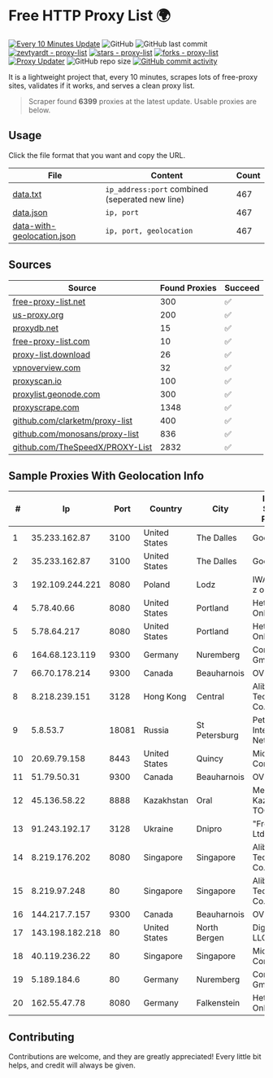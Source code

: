 
# Free HTTP Proxy List 🌍

[![Every 10 Minutes Update](https://github.com/mertguvencli/http-proxy-list/actions/workflows/main.yml/badge.svg?branch=main)](https://github.com/mertguvencli/http-proxy-list/actions/workflows/main.yml)
![GitHub](https://img.shields.io/github/license/mertguvencli/http-proxy-list)
![GitHub last commit](https://img.shields.io/github/last-commit/mertguvencli/http-proxy-list)
[![zevtyardt - proxy-list](https://img.shields.io/static/v1?label=zevtyardt&message=proxy-list&color=blue&logo=github)](https://github.com/zevtyardt/proxy-list "Go to GitHub repo")
[![stars - proxy-list](https://img.shields.io/github/stars/zevtyardt/proxy-list?style=social)](https://github.com/zevtyardt/proxy-list)
[![forks - proxy-list](https://img.shields.io/github/forks/zevtyardt/proxy-list?style=social)](https://github.com/zevtyardt/proxy-list)
[![Proxy Updater](https://github.com/zevtyardt/proxy-list/workflows/Proxy%20Updater/badge.svg)](https://github.com/zevtyardt/proxy-list/actions?query=workflow:"Proxy+Updater")
![GitHub repo size](https://img.shields.io/github/repo-size/zevtyardt/proxy-list)
[![GitHub commit activity](https://img.shields.io/github/commit-activity/m/zevtyardt/proxy-list?logo=commits)](https://github.com/zevtyardt/proxy-list/commits/main)

It is a lightweight project that, every 10 minutes, scrapes lots of free-proxy sites, validates if it works, and serves a clean proxy list.

> Scraper found **6399** proxies at the latest update. Usable proxies are below.

## Usage

Click the file format that you want and copy the URL.

|File|Content|Count|
|----|-------|-----|
|[data.txt](https://raw.githubusercontent.com/mertguvencli/http-proxy-list/main/proxy-list/data.txt)|`ip_address:port` combined (seperated new line)|467|
|[data.json](https://raw.githubusercontent.com/mertguvencli/http-proxy-list/main/proxy-list/data.json)|`ip, port`|467|
|[data-with-geolocation.json](https://raw.githubusercontent.com/mertguvencli/http-proxy-list/main/proxy-list/data-with-geolocation.json)|`ip, port, geolocation`|467|

## Sources

|Source|Found Proxies|Succeed|
|------|-------------|-------|
|[free-proxy-list.net](https://free-proxy-list.net)|300|✅|
|[us-proxy.org](https://www.us-proxy.org)|200|✅|
|[proxydb.net](http://proxydb.net)|15|✅|
|[free-proxy-list.com](https://free-proxy-list.com/?page=&port=&type%5B%5D=http&type%5B%5D=https&up_time=0&search=Search)|10|✅|
|[proxy-list.download](https://www.proxy-list.download/HTTP)|26|✅|
|[vpnoverview.com](https://vpnoverview.com/privacy/anonymous-browsing/free-proxy-servers)|32|✅|
|[proxyscan.io](https://www.proxyscan.io)|100|✅|
|[proxylist.geonode.com](https://proxylist.geonode.com/api/proxy-list?limit=300&page=1&sort_by=lastChecked&sort_type=desc&protocols=http,https)|300|✅|
|[proxyscrape.com](https://api.proxyscrape.com/v2/?request=displayproxies&protocol=http&timeout=10000&country=all&ssl=all&anonymity=all)|1348|✅|
|[github.com/clarketm/proxy-list](https://raw.githubusercontent.com/clarketm/proxy-list/master/proxy-list-raw.txt)|400|✅|
|[github.com/monosans/proxy-list](https://raw.githubusercontent.com/monosans/proxy-list/main/proxies/http.txt)|836|✅|
|[github.com/TheSpeedX/PROXY-List](https://raw.githubusercontent.com/TheSpeedX/PROXY-List/master/http.txt)|2832|✅|


## Sample Proxies With Geolocation Info

|#|Ip|Port|Country|City|Internet Service Provider|
|-|--|----|-------|----|-------------------------|
|1|35.233.162.87|3100|United States|The Dalles|Google LLC|
|2|35.233.162.87|3100|United States|The Dalles|Google LLC|
|3|192.109.244.221|8080|Poland|Lodz|IWACOM Sp. z o.o.|
|4|5.78.40.66|8080|United States|Portland|Hetzner Online GmbH|
|5|5.78.64.217|8080|United States|Portland|Hetzner Online GmbH|
|6|164.68.123.119|9300|Germany|Nuremberg|Contabo GmbH|
|7|66.70.178.214|9300|Canada|Beauharnois|OVH SAS|
|8|8.218.239.151|3128|Hong Kong|Central|Alibaba (US) Technology Co., Ltd.|
|9|5.8.53.7|18081|Russia|St Petersburg|Petersburg Internet Network ltd|
|10|20.69.79.158|8443|United States|Quincy|Microsoft Corporation|
|11|51.79.50.31|9300|Canada|Beauharnois|OVH SAS|
|12|45.136.58.22|8888|Kazakhstan|Oral|Megahost Kazakhstan TOO|
|13|91.243.192.17|3128|Ukraine|Dnipro|"Fregat TV" Ltd.|
|14|8.219.176.202|8080|Singapore|Singapore|Alibaba (US) Technology Co., Ltd.|
|15|8.219.97.248|80|Singapore|Singapore|Alibaba (US) Technology Co., Ltd.|
|16|144.217.7.157|9300|Canada|Beauharnois|OVH SAS|
|17|143.198.182.218|80|United States|North Bergen|DigitalOcean, LLC|
|18|40.119.236.22|80|Singapore|Singapore|Microsoft Corporation|
|19|5.189.184.6|80|Germany|Nuremberg|Contabo GmbH|
|20|162.55.47.78|8080|Germany|Falkenstein|Hetzner Online GmbH|



## Contributing

Contributions are welcome, and they are greatly appreciated! Every
little bit helps, and credit will always be given.

